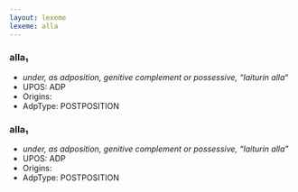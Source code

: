 ```yaml
---
layout: lexeme
lexeme: alla
---
```


###  alla₁

* _under, as adposition, genitive complement or possessive, “laiturin alla“_
* UPOS:  ADP
* Origins: 
* AdpType:  POSTPOSITION


###  alla₁

* _under, as adposition, genitive complement or possessive, “laiturin alla”_
* UPOS:  ADP
* Origins: 
* AdpType:  POSTPOSITION

